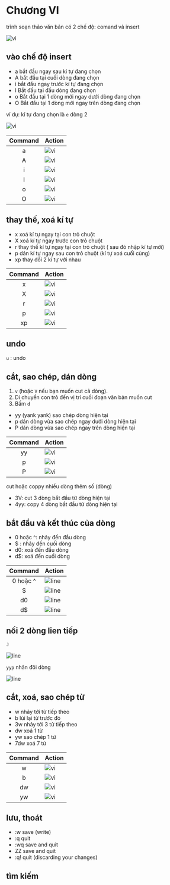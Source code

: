 # Chương VI


trình soạn thảo văn bản
có 2 chế độ: comand và insert

![vi](https://github.com/minhvl/linux/blob/trainning/image/VI/1.png)



## vào chế độ insert

* a bắt đầu ngay sau kí tự đang chọn
* A bắt đầu tại cuối dòng đang chọn
* i bắt đầu ngay trước kí tự đang chọn
* I Bắt đầu tại đầu dòng đang chọn
* o Bắt đầu tại 1 dòng mới ngay dưới dòng đang chọn
* O Bắt đầu tại 1 dòng mới ngay trên dòng đang chọn
  

ví dụ: kí tự đang chọn là `e` dòng 2

![vi](https://github.com/minhvl/linux/blob/trainning/image/VI/2.png)


|Command | Action|
:---------:|:---------|
a |  ![vi](https://github.com/minhvl/linux/blob/trainning/image/VI/3.png)
A |  ![vi](https://github.com/minhvl/linux/blob/trainning/image/VI/4.png)
i |  ![vi](https://github.com/minhvl/linux/blob/trainning/image/VI/5.png)
I |  ![vi](https://github.com/minhvl/linux/blob/trainning/image/VI/6.png)
o |  ![vi](https://github.com/minhvl/linux/blob/trainning/image/VI/7.png)
O |  ![vi](https://github.com/minhvl/linux/blob/trainning/image/VI/8.png)

## thay thế, xoá kí tự

* x xoá kí tự ngay tại con trỏ chuột
* X xoá kí tự ngay trước con trỏ chuột
* r thay thế kí tự ngay tại con trỏ chuột ( sau đó nhập kí tự mới)
* p dán kí tự ngay sau con trỏ chuột (kí tự xoá cuối cùng)
* xp thay đối 2 kí tự với nhau
  

|Command | Action|
:---------:|:---------|
x |  ![vi](https://github.com/minhvl/linux/blob/trainning/image/VI/9.png)
X |  ![vi](https://github.com/minhvl/linux/blob/trainning/image/VI/10.png)
r |  ![vi](https://github.com/minhvl/linux/blob/trainning/image/VI/11.png)
p |  ![vi](https://github.com/minhvl/linux/blob/trainning/image/VI/12.png)
xp |  ![vi](https://github.com/minhvl/linux/blob/trainning/image/VI/13.png)

## undo

`u` : undo 

## cắt, sao chép, dán dòng


1. `v` (hoặc `V` nếu bạn muốn cut cả dòng).
2. Di chuyển con trỏ đến vị trí cuối đoạn văn bản muốn cut
3. Bấm `d`
   

* yy (yank yank) sao chép dòng hiện tại
* p dán dòng vừa sao chép ngay dưới dòng hiện tại
* P dán dòng vừa sao chép ngay trên dòng hiện tại

|Command | Action|
:---------:|:---------|
yy |  ![vi](https://github.com/minhvl/linux/blob/trainning/image/VI/14.png)
p |  ![vi](https://github.com/minhvl/linux/blob/trainning/image/VI/15.png)
P |  ![vi](https://github.com/minhvl/linux/blob/trainning/image/VI/16.png)


cut hoặc coppy nhiều dòng thêm số (dòng)

* 3V: cut 3 dòng bắt đầu từ dòng hiện tại
* 4yy: copy 4 dòng bắt đầu từ dòng hiện tại


## bắt đầu và kết thúc của dòng

* 0 hoặc ^: nhảy đến đầu dòng
* $ :       nhảy đến cuối dòng
* d0:  xoá đến đầu dòng
* d$:  xoá đến cuối dòng

|Command | Action|
:---------:|:---------|
0 hoặc ^ |  ![line](https://github.com/minhvl/linux/blob/trainning/image/VI/17.png)
$ |  ![line](https://github.com/minhvl/linux/blob/trainning/image/VI/18.png)
d0 |  ![line](https://github.com/minhvl/linux/blob/trainning/image/VI/19.png)
d$ |  ![line](https://github.com/minhvl/linux/blob/trainning/image/VI/20.png)

## nối 2 dòng lien tiếp
`J`

![line](https://github.com/minhvl/linux/blob/trainning/image/VI/21.png)


`yyp` nhân đôi dòng

![line](https://github.com/minhvl/linux/blob/trainning/image/VI/22.png)


## cắt, xoá, sao chép từ


* w nhảy tới từ tiếp theo
* b lùi lại từ trước đó
* 3w nhảy tới 3 từ tiếp theo
* dw xoá 1 từ
* yw sao chép 1 từ
* 7dw xoá 7 từ


|Command | Action|
:---------:|:---------|
w  |  ![vi](https://github.com/minhvl/linux/blob/trainning/image/VI/23.png)
b  |  ![vi](https://github.com/minhvl/linux/blob/trainning/image/VI/24.png)
dw |  ![vi](https://github.com/minhvl/linux/blob/trainning/image/VI/25.png)
yw |  ![vi](https://github.com/minhvl/linux/blob/trainning/image/VI/26.png)


## lưu, thoát

* :w save (write)
* :q quit
* :wq save and quit
* ZZ save and quit
* :q! quit (discarding your changes)

## tìm kiếm
